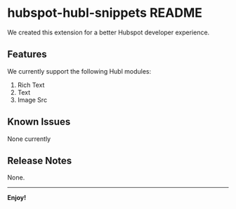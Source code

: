 # hubspot-hubl-snippets README

We created this extension for a better Hubspot developer experience.

## Features

We currently support the following Hubl modules:
1. Rich Text
2. Text
3. Image Src

## Known Issues

None currently

## Release Notes

None.

-----------------------------------------------------------------------------------------------------------

**Enjoy!**